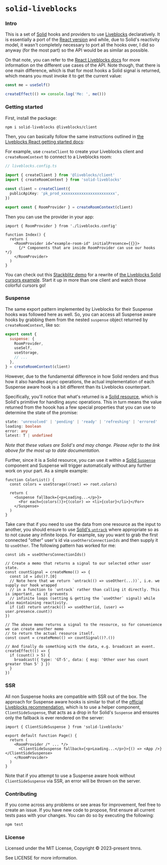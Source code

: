 # `solid-liveblocks`

### Intro

This is a set of [Solid](https://github.com/solidjs/solid) hooks and providers to use [Liveblocks](https://github.com/liveblocks/liveblocks) declaratively. It is essentially a port of the [React version](https://github.com/liveblocks/liveblocks/tree/main/packages/liveblocks-react) and while, due to Solid's reactivity model, it wasn't completely necessary to port all the hooks over, I did so anyway (for the most part) so the API would be as similar as possible.

On that note, you can refer to the [React Liveblocks docs](https://liveblocks.io/docs/api-reference/liveblocks-react) for more information on the different use cases of the API. Note though, that there is one main difference, which is that for most hooks a Solid signal is returned, which means you must invoke it to get the current value:

```ts
const me = useSelf()

createEffect(() => console.log('Me: ', me()))
```

### Getting started

First, install the package:

```bash
npm i solid-liveblocks @liveblocks/client
```

Then, you can basically follow the same instructions outlined in [the Liveblocks React getting started docs](https://liveblocks.io/docs/get-started/react#connect-liveblocks-servers):

For example, use `createClient` to create your Liveblocks client and `createRoomContext` to connect to a Liveblocks room:

```ts
// liveblocks.config.ts

import { createClient } from '@liveblocks/client'
import { createRoomContext } from 'solid-liveblocks'

const client = createClient({
  publicApiKey: 'pk_prod_xxxxxxxxxxxxxxxxxxxxxxxx',
})

export const { RoomProvider } = createRoomContext(client)
```

Then you can use the provider in your app:

```tsx
import { RoomProvider } from './liveblocks.config'

function Index() {
  return (
    <RoomProvider id="example-room-id" initialPresence={{}}>
      {/* Components that are inside RoomProvider can use our hooks */}
    </RoomProvider>
  )
}
```

You can check out this [Stackblitz demo](https://stackblitz.com/edit/solidjs-templates-e55hkq?file=README.md) for a rewrite of [the Liveblocks Solid cursors example](https://github.com/liveblocks/liveblocks/tree/main/examples/solidjs-live-cursors). Start it up in more than one client and watch those colorful cursors go!

### Suspense

The same export pattern implemented by Liveblocks for their Suspense hooks was followed here as well. So, you can access all Suspense aware hooks by grabbing them from the nested `suspense` object returned by `createRoomContext`, like so:

```js
export const {
  suspense: {
    RoomProvider,
    useSelf,
    useStorage,
    // ...
  },
} = createRoomContext(client)
```

However, due to the fundamental difference in how Solid renders and thus how it also handles async operations, the actual implementation of each Suspense aware hook is a bit different than its Liveblocks counterpart.

Specifically, you'll notice that what's returned is a [Solid resource](https://www.solidjs.com/docs/latest/api#createresource), which is Solid's primitive for handling async operations. This in turn means the value returned from the hoook has a few special properties that you can use to determine the state of the promise:

```ts
state: 'unresolved' | 'pending' | 'ready' | 'refreshing' | 'errored'
loading: boolean
error: any
latest: T | undefined
```

_Note that these values are Solid's and may change. Please refer to the link above for the most up to date documentation._

Further, since it is a Solid resource, you can use it within a [Solid `Suspense`](https://www.solidjs.com/docs/latest/api#suspense) component and Suspense will trigger automatically without any further work on your part. As a simple example:

```tsx
function ColorList() {
  const colors = useStorage((root) => root.colors)

  return (
    <Suspense fallback={<p>Loading...</p>}>
      <For each={colors()}>{(color) => <li>{color}</li>}</For>
    </Suspense>
  )
}
```

Take care that if you need to use the data from one resource as the input to another, you should ensure to use [Solid's `untrack`](https://www.solidjs.com/docs/latest/api#untrack) where appropriate so as to not cause any infinite loops. For example, say you want to grab the first connected "other" user's id via `useOthersConnectionIds` and then supply it to `useOther`. The following pattern has worked for me:

```tsx
const ids = useOthersConnectionIds()

// Create a memo that returns a signal to our selected other user state.
const countSignal = createMemo(() => {
  const id = ids()?.[0]
  // Note here that we return `untrack(() => useOther(...))`, i.e. we supply our hook wrapped
  // in a function to `untrack` rather than calling it directly. This is important, as it prevents
  // infinite loops (setting & getting the `useOther` signal) while also maintaining reactivity.
  if (id) return untrack(() => useOther(id, (user) => user.presence.count))
})

// The above memo returns a signal to the resource, so for convenience we can create another memo
// to return the actual resource itself.
const count = createMemo(() => countSignal()?.())

// And finally do something with the data, e.g. broadcast an event.
createEffect(() => {
  if (count() > 5) {
    broadcast({ type: 'GT-5', data: { msg: 'Other user has count greater than 5' } })
  }
})
```

### SSR

All non Suspense hooks are compatible with SSR out of the box. The approach for Suspense aware hooks is similar to that of the [official Liveblocks recommendation](https://liveblocks.io/docs/api-reference/liveblocks-react#suspense-avoid-ssr), which is to use a helper component, `ClientSideSuspense`, that acts as a drop in for Solid's `Suspense` and ensures only the fallback is ever rendered on the server:

```tsx
import { ClientSideSuspense } from 'solid-liveblocks'

export default function Page() {
  return (
    <RoomProvider /* ... */>
      <ClientSideSuspense fallback={<p>Loading...</p>}>{() => <App />}</ClientSideSuspense>
    </RoomProvider>
  )
}
```

Note that if you attempt to use a Suspense aware hook without `ClientSideSuspense` via SSR, an error will be thrown on the server.

### Contributing

If you come across any problems or see areas for improvement, feel free to create an issue. If you have new code to propose, first ensure all current tests pass with your changes. You can do so by executing the following:

```bash
npm test
```

### License

Licensed under the MIT License, Copyright © 2023-present tmns.

See LICENSE for more information.
